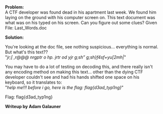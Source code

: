 <b> Problem: </b> <br>
A CTF developer was found dead in his apartment last week. We found him laying on the ground with his computer screen on. This text document was what was on his typed on his screen. Can you figure out some clues?
Given File: Last_Words.doc


<b> Solution: </b> <br>

You're looking at the doc file, see nothing suspicious... everything is normal. But what's this text?? <br>
"<i>jr;[ ,r@@@ nrgptr o hp. jrtr od yjr g;sh” g;sh}f4sf+yu[2mh|</i>"

You may have to do a lot of testing on decoding this, and there really isn't any encoding method on making this text... other than the dying CTF developer couldn't see and had his hands shifted one space on his keyboard, so it translates to: <br>
"<i>help me!!! before i go, here is the flag: flag{d3ad_typ1ng}</i>"

Flag: flag{d3ad_typ1ng}


<b> Writeup by Adam Galauner </b>
